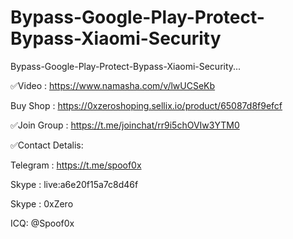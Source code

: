 # Bypass-Google-Play-Protect-Bypass-Xiaomi-Security


Bypass-Google-Play-Protect-Bypass-Xiaomi-Security...





✅Video : https://www.namasha.com/v/lwUCSeKb

Buy Shop : https://0xzeroshoping.sellix.io/product/65087d8f9efcf

✅Join Group : https://t.me/joinchat/rr9i5chOVIw3YTM0

✅Contact Detalis:

Telegram : https://t.me/spoof0x

Skype : live:a6e20f15a7c8d46f

Skype : 0xZero

ICQ: @Spoof0x

